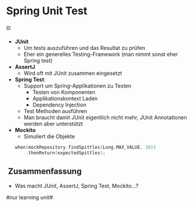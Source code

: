 
# Spring Unit Test
☑️

- **JUnit**
	- Um tests auszuführen und das Resultat zu prüfen
	- Eher ein generelles Testing-Framework (man nimmt sonst eher Spring test)
- **AssertJ**
	- Wird oft mit JUnit zusammen eingesetzt
- **Spring Test**: 
	- Support um Spring-Applikationen zu Testen
		- Testen von Komponenten
		- Applikationskontext Laden
		- Dependency Injection
	- Test Methoden ausführen
	- Man braucht damit JUnit eigentlich nicht mehr, JUnit Annotationen werden aber unterstützt
- **Mockito**
	- Simuliert die Objekte
	```swift
	when(mockRepository.findSpittles(Long.MAX_VALUE, 20))
		.thenReturn(expectedSpittles);
	```

##  Zusammenfassung
- Was macht JUnit, AssertJ, Spring Test, Mockito…?

#nur learning unit#